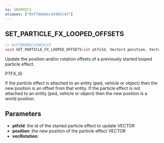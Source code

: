 ```yaml
---
ns: GRAPHICS
aliases: ["0xf7ddebec43483c43"]
---
```

## SET_PARTICLE_FX_LOOPED_OFFSETS

```c
// 0xF7DDEBEC43483C43
void SET_PARTICLE_FX_LOOPED_OFFSETS(int ptfxId, Vector3 position, Vector3 vecRotation);
```

Update the position and/or rotation offsets of a previously started looped particle effect.

PTFX_ID

If the particle effect is attached to an entity (ped, vehicle or object) then the new position is an offset from that entity. If the particle effect is not attached to an entity (ped, vehicle or object) then the new position is a world position.


## Parameters
* **ptfxId**: the id of the started particle effect to update VECTOR
* **position**: the new position of the particle effect VECTOR
* **vecRotation**: 
